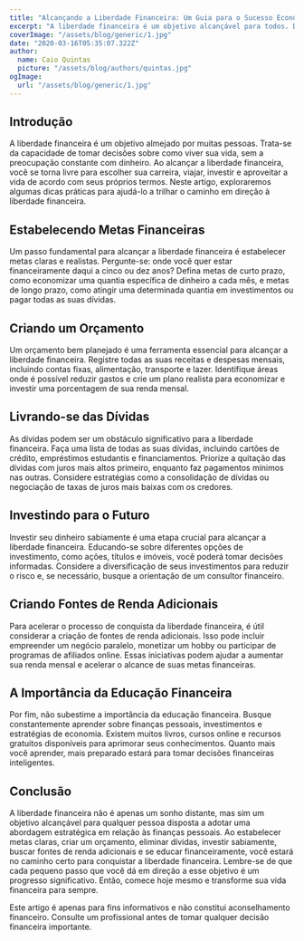 ```yaml
---
title: "Alcançando a Liberdade Financeira: Um Guia para o Sucesso Econômico "
excerpt: "A liberdade financeira é um objetivo alcançável para todos. Descubra neste artigo prático como estabelecer metas, criar um orçamento, eliminar dívidas, investir de forma inteligente e buscar fontes de renda adicionais. Aprenda a tomar decisões financeiras sólidas e transforme sua vida para sempre. Comece sua jornada rumo à liberdade financeira agora mesmo!"
coverImage: "/assets/blog/generic/1.jpg"
date: "2020-03-16T05:35:07.322Z"
author:
  name: Caio Quintas
  picture: "/assets/blog/authors/quintas.jpg"
ogImage:
  url: "/assets/blog/generic/1.jpg"
---
```


## Introdução

A liberdade financeira é um objetivo almejado por muitas pessoas. Trata-se da capacidade de tomar decisões sobre como viver sua vida, sem a preocupação constante com dinheiro. Ao alcançar a liberdade financeira, você se torna livre para escolher sua carreira, viajar, investir e aproveitar a vida de acordo com seus próprios termos. Neste artigo, exploraremos algumas dicas práticas para ajudá-lo a trilhar o caminho em direção à liberdade financeira.

## Estabelecendo Metas Financeiras

Um passo fundamental para alcançar a liberdade financeira é estabelecer metas claras e realistas. Pergunte-se: onde você quer estar financeiramente daqui a cinco ou dez anos? Defina metas de curto prazo, como economizar uma quantia específica de dinheiro a cada mês, e metas de longo prazo, como atingir uma determinada quantia em investimentos ou pagar todas as suas dívidas.

## Criando um Orçamento

Um orçamento bem planejado é uma ferramenta essencial para alcançar a liberdade financeira. Registre todas as suas receitas e despesas mensais, incluindo contas fixas, alimentação, transporte e lazer. Identifique áreas onde é possível reduzir gastos e crie um plano realista para economizar e investir uma porcentagem de sua renda mensal.

## Livrando-se das Dívidas

As dívidas podem ser um obstáculo significativo para a liberdade financeira. Faça uma lista de todas as suas dívidas, incluindo cartões de crédito, empréstimos estudantis e financiamentos. Priorize a quitação das dívidas com juros mais altos primeiro, enquanto faz pagamentos mínimos nas outras. Considere estratégias como a consolidação de dívidas ou negociação de taxas de juros mais baixas com os credores.

## Investindo para o Futuro

Investir seu dinheiro sabiamente é uma etapa crucial para alcançar a liberdade financeira. Educando-se sobre diferentes opções de investimento, como ações, títulos e imóveis, você poderá tomar decisões informadas. Considere a diversificação de seus investimentos para reduzir o risco e, se necessário, busque a orientação de um consultor financeiro.

## Criando Fontes de Renda Adicionais

Para acelerar o processo de conquista da liberdade financeira, é útil considerar a criação de fontes de renda adicionais. Isso pode incluir empreender um negócio paralelo, monetizar um hobby ou participar de programas de afiliados online. Essas iniciativas podem ajudar a aumentar sua renda mensal e acelerar o alcance de suas metas financeiras.

## A Importância da Educação Financeira

Por fim, não subestime a importância da educação financeira. Busque constantemente aprender sobre finanças pessoais, investimentos e estratégias de economia. Existem muitos livros, cursos online e recursos gratuitos disponíveis para aprimorar seus conhecimentos. Quanto mais você aprender, mais preparado estará para tomar decisões financeiras inteligentes.

## Conclusão

A liberdade financeira não é apenas um sonho distante, mas sim um objetivo alcançável para qualquer pessoa disposta a adotar uma abordagem estratégica em relação às finanças pessoais. Ao estabelecer metas claras, criar um orçamento, eliminar dívidas, investir sabiamente, buscar fontes de renda adicionais e se educar financeiramente, você estará no caminho certo para conquistar a liberdade financeira. Lembre-se de que cada pequeno passo que você dá em direção a esse objetivo é um progresso significativo. Então, comece hoje mesmo e transforme sua vida financeira para sempre.

Este artigo é apenas para fins informativos e não constitui aconselhamento financeiro. Consulte um profissional antes de tomar qualquer decisão financeira importante.
